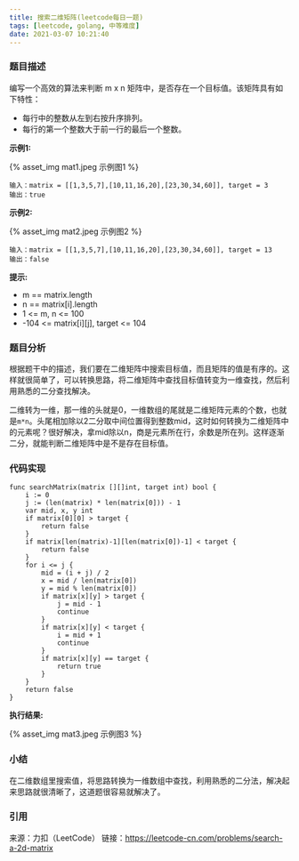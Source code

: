 ```yaml
---
title: 搜索二维矩阵(leetcode每日一题)
tags: [leetcode, golang, 中等难度]
date: 2021-03-07 10:21:40
---
```


### 题目描述

编写一个高效的算法来判断 m x n 矩阵中，是否存在一个目标值。该矩阵具有如下特性：

- 每行中的整数从左到右按升序排列。
- 每行的第一个整数大于前一行的最后一个整数。

**示例1:**

{% asset_img mat1.jpeg 示例图1 %}

```
输入：matrix = [[1,3,5,7],[10,11,16,20],[23,30,34,60]], target = 3
输出：true
```

**示例2:**

{% asset_img mat2.jpeg 示例图2 %}

```
输入：matrix = [[1,3,5,7],[10,11,16,20],[23,30,34,60]], target = 13
输出：false
```

**提示:**
- m == matrix.length
- n == matrix[i].length
- 1 <= m, n <= 100
- -104 <= matrix[i][j], target <= 104

### 题目分析

根据题干中的描述，我们要在二维矩阵中搜索目标值，而且矩阵的值是有序的。这样就很简单了，可以转换思路，将二维矩阵中查找目标值转变为一维查找，然后利用熟悉的二分查找解决。

二维转为一维，那一维的头就是0，一维数组的尾就是二维矩阵元素的个数，也就是`m*n`。头尾相加除以2二分取中间位置得到整数mid，这时如何转换为二维矩阵中的元素呢？很好解决，拿mid除以n，商是元素所在行，余数是所在列。这样逐渐二分，就能判断二维矩阵中是不是存在目标值。

### 代码实现

```golang
func searchMatrix(matrix [][]int, target int) bool {
	i := 0
	j := (len(matrix) * len(matrix[0])) - 1
	var mid, x, y int
	if matrix[0][0] > target {
		return false
	}
	if matrix[len(matrix)-1][len(matrix[0])-1] < target {
		return false
	}
	for i <= j {
		mid = (i + j) / 2
		x = mid / len(matrix[0])
		y = mid % len(matrix[0])
		if matrix[x][y] > target {
			j = mid - 1
			continue
		}
		if matrix[x][y] < target {
			i = mid + 1
			continue
		}
		if matrix[x][y] == target {
			return true
		}
	}
	return false
}
```

**执行结果:**

{% asset_img mat3.jpeg 示例图3 %}


### 小结

在二维数组里搜索值，将思路转换为一维数组中查找，利用熟悉的二分法，解决起来思路就很清晰了，这道题很容易就解决了。


### 引用

来源：力扣（LeetCode）
链接：https://leetcode-cn.com/problems/search-a-2d-matrix
